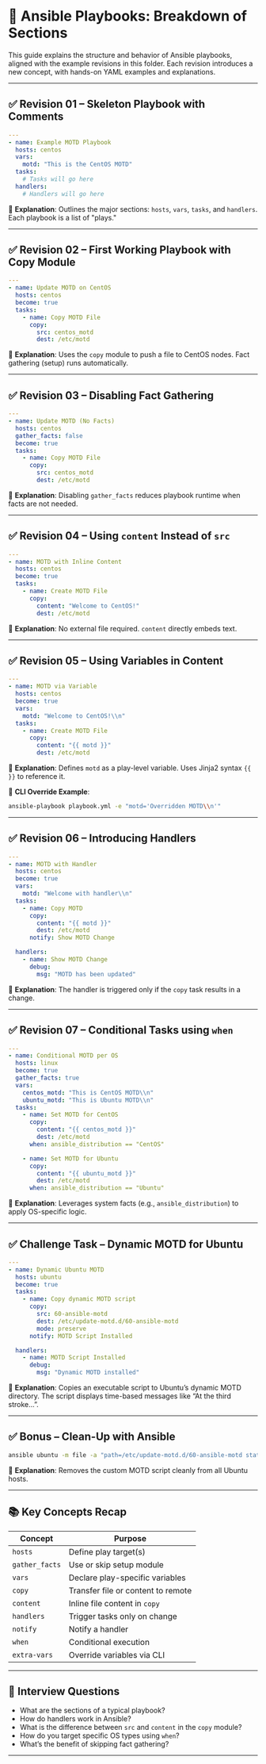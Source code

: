 # 📘 Ansible Playbooks: Breakdown of Sections

This guide explains the structure and behavior of Ansible playbooks, aligned with the example revisions in this folder. Each revision introduces a new concept, with hands-on YAML examples and explanations.

---

## ✅ Revision 01 – Skeleton Playbook with Comments

```yaml
---
- name: Example MOTD Playbook
  hosts: centos
  vars:
    motd: "This is the CentOS MOTD"
  tasks:
    # Tasks will go here
  handlers:
    # Handlers will go here
````

📘 **Explanation**:
Outlines the major sections: `hosts`, `vars`, `tasks`, and `handlers`. Each playbook is a list of "plays."

---

## ✅ Revision 02 – First Working Playbook with Copy Module

```yaml
---
- name: Update MOTD on CentOS
  hosts: centos
  become: true
  tasks:
    - name: Copy MOTD File
      copy:
        src: centos_motd
        dest: /etc/motd
```

📘 **Explanation**:
Uses the `copy` module to push a file to CentOS nodes. Fact gathering (setup) runs automatically.

---

## ✅ Revision 03 – Disabling Fact Gathering

```yaml
---
- name: Update MOTD (No Facts)
  hosts: centos
  gather_facts: false
  become: true
  tasks:
    - name: Copy MOTD File
      copy:
        src: centos_motd
        dest: /etc/motd
```

📘 **Explanation**:
Disabling `gather_facts` reduces playbook runtime when facts are not needed.

---

## ✅ Revision 04 – Using `content` Instead of `src`

```yaml
---
- name: MOTD with Inline Content
  hosts: centos
  become: true
  tasks:
    - name: Create MOTD File
      copy:
        content: "Welcome to CentOS!"
        dest: /etc/motd
```

📘 **Explanation**:
No external file required. `content` directly embeds text.

---

## ✅ Revision 05 – Using Variables in Content

```yaml
---
- name: MOTD via Variable
  hosts: centos
  become: true
  vars:
    motd: "Welcome to CentOS!\\n"
  tasks:
    - name: Create MOTD File
      copy:
        content: "{{ motd }}"
        dest: /etc/motd
```

📘 **Explanation**:
Defines `motd` as a play-level variable. Uses Jinja2 syntax `{{ }}` to reference it.

🔧 **CLI Override Example**:

```bash
ansible-playbook playbook.yml -e "motd='Overridden MOTD\\n'"
```

---

## ✅ Revision 06 – Introducing Handlers

```yaml
---
- name: MOTD with Handler
  hosts: centos
  become: true
  vars:
    motd: "Welcome with handler\\n"
  tasks:
    - name: Copy MOTD
      copy:
        content: "{{ motd }}"
        dest: /etc/motd
      notify: Show MOTD Change

  handlers:
    - name: Show MOTD Change
      debug:
        msg: "MOTD has been updated"
```

📘 **Explanation**:
The handler is triggered only if the `copy` task results in a change.

---

## ✅ Revision 07 – Conditional Tasks using `when`

```yaml
---
- name: Conditional MOTD per OS
  hosts: linux
  become: true
  gather_facts: true
  vars:
    centos_motd: "This is CentOS MOTD\\n"
    ubuntu_motd: "This is Ubuntu MOTD\\n"
  tasks:
    - name: Set MOTD for CentOS
      copy:
        content: "{{ centos_motd }}"
        dest: /etc/motd
      when: ansible_distribution == "CentOS"

    - name: Set MOTD for Ubuntu
      copy:
        content: "{{ ubuntu_motd }}"
        dest: /etc/motd
      when: ansible_distribution == "Ubuntu"
```

📘 **Explanation**:
Leverages system facts (e.g., `ansible_distribution`) to apply OS-specific logic.

---

## ✅ Challenge Task – Dynamic MOTD for Ubuntu

```yaml
---
- name: Dynamic Ubuntu MOTD
  hosts: ubuntu
  become: true
  tasks:
    - name: Copy dynamic MOTD script
      copy:
        src: 60-ansible-motd
        dest: /etc/update-motd.d/60-ansible-motd
        mode: preserve
      notify: MOTD Script Installed

  handlers:
    - name: MOTD Script Installed
      debug:
        msg: "Dynamic MOTD installed"
```

📘 **Explanation**:
Copies an executable script to Ubuntu’s dynamic MOTD directory. The script displays time-based messages like “At the third stroke...”.

---

## ✅ Bonus – Clean-Up with Ansible

```bash
ansible ubuntu -m file -a "path=/etc/update-motd.d/60-ansible-motd state=absent" -o
```

📘 **Explanation**:
Removes the custom MOTD script cleanly from all Ubuntu hosts.

---

## 📚 Key Concepts Recap

| Concept        | Purpose                            |
| -------------- | ---------------------------------- |
| `hosts`        | Define play target(s)              |
| `gather_facts` | Use or skip setup module           |
| `vars`         | Declare play-specific variables    |
| `copy`         | Transfer file or content to remote |
| `content`      | Inline file content in `copy`      |
| `handlers`     | Trigger tasks only on change       |
| `notify`       | Notify a handler                   |
| `when`         | Conditional execution              |
| `extra-vars`   | Override variables via CLI         |

---

## 🧠 Interview Questions

* What are the sections of a typical playbook?
* How do handlers work in Ansible?
* What is the difference between `src` and `content` in the `copy` module?
* How do you target specific OS types using `when`?
* What’s the benefit of skipping fact gathering?

---


